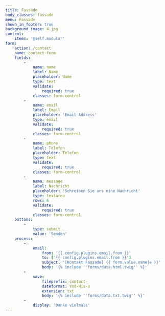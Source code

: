 ```yaml
---
title: Fassade
body_classes: fassade
menu: Fassade
shown_in_footer: true
background_image: 4.jpg
content:
    items: '@self.modular'
form:
    action: /contact
    name: contact-form
    fields:
        -
            name: name
            label: Name
            placeholder: Name
            type: text
            validate:
                required: true
            classes: form-control
        -
            name: email
            label: Email
            placeholder: 'Email Address'
            type: email
            validate:
                required: true
            classes: form-control
        -
            name: phone
            label: Telefon
            placeholder: Telefon
            type: text
            validate:
                required: true
            classes: form-control
        -
            name: message
            label: Nachricht
            placeholder: 'Schreiben Sie uns eine Nachricht'
            type: textarea
            rows: 6
            validate:
                required: true
            classes: form-control
    buttons:
        -
            type: submit
            value: 'Senden'
    process:
        -
            email:
                from: '{{ config.plugins.email.from }}'
                to: ['{{ config.plugins.email.from }}']
                subject: '[Kontakt Fassade] {{ form.value.name|e }}'
                body: '{% include ''forms/data.html.twig'' %}'
        -
            save:
                fileprefix: contact-
                dateformat: Ymd-His-u
                extension: txt
                body: '{% include ''forms/data.txt.twig'' %}'
        -
            display: 'Danke vielmals'
---
```


